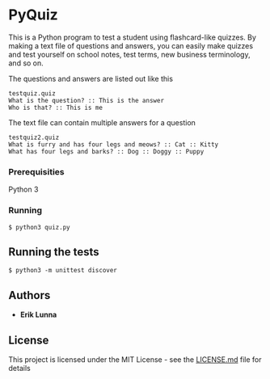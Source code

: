 # PyQuiz

This is a Python program to test a student using flashcard-like quizzes. By 
making a text file of questions and answers, you can easily make quizzes and test
yourself on school notes, test terms, new business terminology, and so on. 

The questions and answers are listed out like this
```
testquiz.quiz
What is the question? :: This is the answer
Who is that? :: This is me
```

The text file can contain multiple answers for a question
```
testquiz2.quiz
What is furry and has four legs and meows? :: Cat :: Kitty
What has four legs and barks? :: Dog :: Doggy :: Puppy
```

### Prerequisities
Python 3

### Running
```
$ python3 quiz.py
```

## Running the tests
```
$ python3 -m unittest discover
```

## Authors

* **Erik Lunna**

## License

This project is licensed under the MIT License - see the [LICENSE.md](LICENSE.md) file for details
